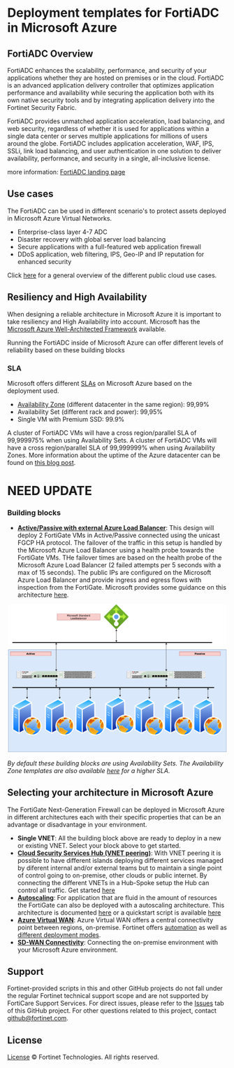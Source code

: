 # Deployment templates for FortiADC in Microsoft Azure

## FortiADC Overview

FortiADC enhances the scalability, performance, and security of your applications whether they are hosted on premises or in the cloud. FortiADC is an advanced application delivery controller that optimizes application performance and availability while securing the application both with its own native security tools and by integrating application delivery into the Fortinet Security Fabric.

FortiADC provides unmatched application acceleration, load balancing, and web security, regardless of whether it is used for applications within a single data center or serves multiple applications for millions of users around the globe. FortiADC includes application acceleration, WAF, IPS, SSLi, link load balancing, and user authentication in one solution to deliver availability, performance, and security in a single, all-inclusive license.

more information: [FortiADC landing page](https://www.fortinet.com/products/application-delivery-controller/fortiadc#overview)

## Use cases

The FortiADC can be used in different scenario's to protect assets deployed in Microsoft Azure Virtual Networks.

- Enterprise-class layer 4-7 ADC
- Disaster recovery with global server load balancing
- Secure applications with a full-featured web application firewall
- DDoS application, web filtering, IPS, Geo-IP and IP reputation for enhanced security

Click [here](https://www.fortinet.com/products/public-cloud-security/azure#usecases) for a general overview of the different public cloud use cases.

## Resiliency and High Availability

When designing a reliable architecture in Microsoft Azure it is important to take resiliency and High Availability into account. Microsoft has the [Microsoft Azure Well-Architected Framework](https://docs.microsoft.com/en-us/azure/architecture/framework/resiliency/overview) available.

Running the FortiADC inside of Microsoft Azure can offer different levels of reliability based on these building blocks

### SLA

Microsoft offers different [SLAs](https://azure.microsoft.com/en-au/support/legal/sla/virtual-machines/) on Microsoft Azure based on the deployment used.
- [Availability Zone](AvailabilityZones/) (different datacenter in the same region): 99,99%
- Availability Set (different rack and power): 99,95%
- Single VM with Premium SSD: 99.9%

A cluster of FortiADC VMs will have a cross region/parallel SLA of 99,999975% when using Availability Sets. A cluster of FortiADC VMs will have a cross region/parallel SLA of 99,999999% when using Availability Zones. More information about the uptime of the Azure datacenter can be found on [this blog post](https://kvaes.wordpress.com/2020/02/16/is-azure-a-tier-3-datacenter-and-what-about-service-levels-in-a-broader-sense/).

# NEED UPDATE

### Building blocks


- [__**Active/Passive with external Azure Load Balancer**__](Active-Passive-ELB-ILB): This design will deploy 2 FortiGate VMs in Active/Passive connected using the unicast FGCP HA protocol. The failover of the traffic in this setup is handled by the Microsoft Azure Load Balancer using a health probe towards the FortiGate VMs. THe failover times are based on the health probe of the Microsoft Azure Load Balancer (2 failed attempts per 5 seconds with a max of 15 seconds). The public IPs are configured on the Microsoft Azure Load Balancer and provide ingress and egress flows with inspection from the FortiGate. Microsoft provides some guidance on this architecture [here](https://docs.microsoft.com/en-us/azure/load-balancer/load-balancer-ha-ports-overview).

<p align="center">
  <a href="TEST/"><img width="500px" src="ha-lb-azure/images/azure-fortiadc-ha.png" alt="FortiADC building blocks"></a>
</p


*By default these building blocks are using Availability Sets. The Availability Zone templates are also available [here](AvailabilityZones/) for a higher SLA.*

## Selecting your architecture in Microsoft Azure

The FortiGate Next-Generation Firewall can be deployed in Microsoft Azure in different architectures each with their specific properties that can be an advantage or disadvantage in your environment.

- __**Single VNET**__: All the building block above are ready to deploy in a new or existing VNET. Select your block above to get started.
- [__**Cloud Security Services Hub (VNET peering)**__](VNET-peering/): With VNET peering it is possible to have different islands deploying different services managed by diferent internal and/or external teams but to maintain a single point of control going to on-premise, other clouds or public internet. By connecting the different VNETs in a Hub-Spoke setup the Hub can control all traffic. Get started [here](VNET-Peering/)
- [__**Autoscaling**__](Autoscale/): For application that are fluid in the amount of resources the FortiGate can also be deployed with a autoscaling architecture. This architecture is documented [here](https://docs.fortinet.com/vm/azure/fortigate/6.4/azure-cookbook/6.4.0/161167/deploying-auto-scaling-on-azure) or a quickstart script is available [here](Autoscale/)
- [__**Azure Virtual WAN**__](AzureVirtualWAN/): Azure Virtual WAN offers a central connectivity point between regions, on-premise. Fortinet offers [automation](https://www.fortinet.com/content/dam/fortinet/assets/deployment-guides/dg-fortigate-azure-wan-integration.pdf) as well as [different deployment modes](AzureVirtualWAN/).
- [__**SD-WAN Connectivity**__](SD-WAN/): Connecting the on-premise environment with your Microsoft Azure environment.

## Support
Fortinet-provided scripts in this and other GitHub projects do not fall under the regular Fortinet technical support scope and are not supported by FortiCare Support Services.
For direct issues, please refer to the [Issues](https://github.com/fortinet/azure-templates/issues) tab of this GitHub project.
For other questions related to this project, contact [github@fortinet.com](mailto:github@fortinet.com).

## License
[License](LICENSE) © Fortinet Technologies. All rights reserved.
